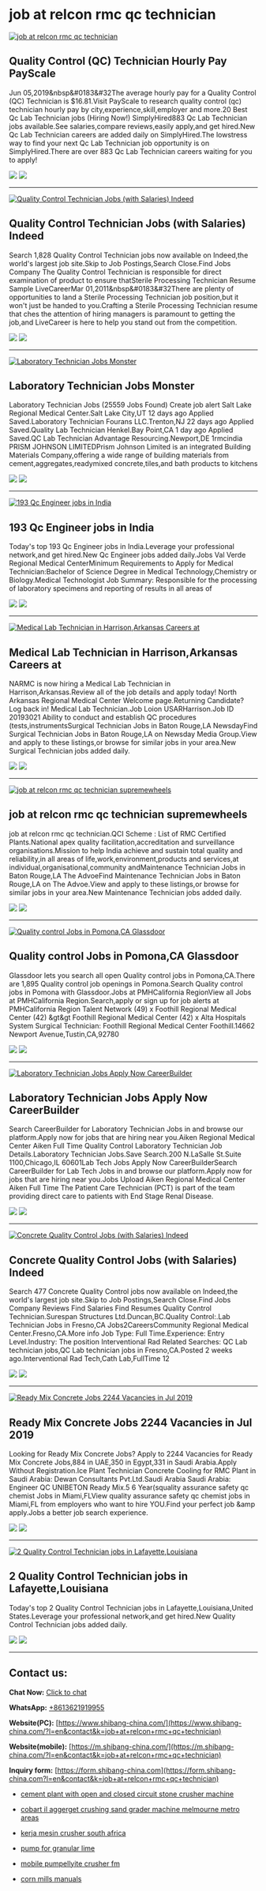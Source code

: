 # job at relcon rmc qc technician

<a href="https://swt.shibang-china.com/?l=en&img&k=job+at+relcon+rmc+qc+technician" target="_blank">![job at relcon rmc qc technician](http://static.shibang-china.com/all-800x300/740.jpg)</a>

## Quality Control (QC) Technician Hourly Pay PayScale
Jun 05,2019&nbsp&#0183&#32The average hourly pay for a Quality Control (QC) Technician is $16.81.Visit PayScale to research quality control (qc) technician hourly pay by city,experience,skill,employer and more.20 Best Qc Lab Technician jobs (Hiring Now!) SimplyHired883 Qc Lab Technician jobs available.See salaries,compare reviews,easily apply,and get hired.New Qc Lab Technician careers are added daily on SimplyHired.The lowstress way to find your next Qc Lab Technician job opportunity is on SimplyHired.There are over 883 Qc Lab Technician careers waiting for you to apply!


<a href="https://whatsapp.shibangsoft.com/WhatsApp.php" target="_blank" title="WhatsApp">![](http://static.shibang-china.com/icon/whatsapp.png)</a> <a href="https://swt.shibang-china.com/?l=en&icon&k=job+at+relcon+rmc+qc+technician" target="_blank">![](http://static.shibang-china.com/icon/chat-en.png)</a>

---

<a href="https://swt.shibang-china.com/?l=en&img&k=job+at+relcon+rmc+qc+technician" target="_blank">![Quality Control Technician Jobs (with Salaries) Indeed](http://static.shibang-china.com/all-800x300/1386.jpg)</a>

## Quality Control Technician Jobs (with Salaries) Indeed
Search 1,828 Quality Control Technician jobs now available on Indeed,the world's largest job site.Skip to Job Postings,Search Close.Find Jobs Company The Quality Control Technician is responsible for direct examination of product to ensure thatSterile Processing Technician Resume Sample LiveCareerMar 01,2011&nbsp&#0183&#32There are plenty of opportunities to land a Sterile Processing Technician job position,but it won't just be handed to you.Crafting a Sterile Processing Technician resume that ches the attention of hiring managers is paramount to getting the job,and LiveCareer is here to help you stand out from the competition.


<a href="https://whatsapp.shibangsoft.com/WhatsApp.php" target="_blank" title="WhatsApp">![](http://static.shibang-china.com/icon/whatsapp.png)</a> <a href="https://swt.shibang-china.com/?l=en&icon&k=job+at+relcon+rmc+qc+technician" target="_blank">![](http://static.shibang-china.com/icon/chat-en.png)</a>

---

<a href="https://swt.shibang-china.com/?l=en&img&k=job+at+relcon+rmc+qc+technician" target="_blank">![Laboratory Technician Jobs Monster](http://static.shibang-china.com/all-800x300/114.jpg)</a>

## Laboratory Technician Jobs Monster
Laboratory Technician Jobs (25559 Jobs Found) Create job alert Salt Lake Regional Medical Center.Salt Lake City,UT 12 days ago Applied Saved.Laboratory Technician Fourans LLC.Trenton,NJ 22 days ago Applied Saved.Quality Lab Technician Henkel.Bay Point,CA 1 day ago Applied Saved.QC Lab Technician Advantage Resourcing.Newport,DE 1rmcindia PRISM JOHNSON LIMITEDPrism Johnson Limited is an integrated Building Materials Company,offering a wide range of building materials from cement,aggregates,readymixed concrete,tiles,and bath products to kitchens


<a href="https://whatsapp.shibangsoft.com/WhatsApp.php" target="_blank" title="WhatsApp">![](http://static.shibang-china.com/icon/whatsapp.png)</a> <a href="https://swt.shibang-china.com/?l=en&icon&k=job+at+relcon+rmc+qc+technician" target="_blank">![](http://static.shibang-china.com/icon/chat-en.png)</a>

---

<a href="https://swt.shibang-china.com/?l=en&img&k=job+at+relcon+rmc+qc+technician" target="_blank">![193 Qc Engineer jobs in India](http://static.shibang-china.com/all-800x300/281.jpg)</a>

## 193 Qc Engineer jobs in India
Today's top 193 Qc Engineer jobs in India.Leverage your professional network,and get hired.New Qc Engineer jobs added daily.Jobs Val Verde Regional Medical CenterMinimum Requirements to Apply for Medical Technician:Bachelor of Science Degree in Medical Technology,Chemistry or Biology.Medical Technologist Job Summary: Responsible for the processing of laboratory specimens and reporting of results in all areas of


<a href="https://whatsapp.shibangsoft.com/WhatsApp.php" target="_blank" title="WhatsApp">![](http://static.shibang-china.com/icon/whatsapp.png)</a> <a href="https://swt.shibang-china.com/?l=en&icon&k=job+at+relcon+rmc+qc+technician" target="_blank">![](http://static.shibang-china.com/icon/chat-en.png)</a>

---

<a href="https://swt.shibang-china.com/?l=en&img&k=job+at+relcon+rmc+qc+technician" target="_blank">![Medical Lab Technician in Harrison,Arkansas Careers at](http://static.shibang-china.com/all-800x300/286.jpg)</a>

## Medical Lab Technician in Harrison,Arkansas Careers at
NARMC is now hiring a Medical Lab Technician in Harrison,Arkansas.Review all of the job details and apply today! North Arkansas Regional Medical Center Welcome page.Returning Candidate? Log back in! Medical Lab Technician.Job Loion USARHarrison.Job ID 20193021 Ability to conduct and establish QC procedures (tests,instrumentsSurgical Technician Jobs in Baton Rouge,LA NewsdayFind Surgical Technician Jobs in Baton Rouge,LA on Newsday Media Group.View and apply to these listings,or browse for similar jobs in your area.New Surgical Technician jobs added daily.


<a href="https://whatsapp.shibangsoft.com/WhatsApp.php" target="_blank" title="WhatsApp">![](http://static.shibang-china.com/icon/whatsapp.png)</a> <a href="https://swt.shibang-china.com/?l=en&icon&k=job+at+relcon+rmc+qc+technician" target="_blank">![](http://static.shibang-china.com/icon/chat-en.png)</a>

---

<a href="https://swt.shibang-china.com/?l=en&img&k=job+at+relcon+rmc+qc+technician" target="_blank">![job at relcon rmc qc technician supremewheels](http://static.shibang-china.com/all-800x300/637.jpg)</a>

## job at relcon rmc qc technician supremewheels
job at relcon rmc qc technician.QCI Scheme : List of RMC Certified Plants.National apex quality facilitation,accreditation and surveillance organisations.Mission to help India achieve and sustain total quality and reliability,in all areas of life,work,environment,products and services,at individual,organisational,community andMaintenance Technician Jobs in Baton Rouge,LA The AdvoeFind Maintenance Technician Jobs in Baton Rouge,LA on The Advoe.View and apply to these listings,or browse for similar jobs in your area.New Maintenance Technician jobs added daily.


<a href="https://whatsapp.shibangsoft.com/WhatsApp.php" target="_blank" title="WhatsApp">![](http://static.shibang-china.com/icon/whatsapp.png)</a> <a href="https://swt.shibang-china.com/?l=en&icon&k=job+at+relcon+rmc+qc+technician" target="_blank">![](http://static.shibang-china.com/icon/chat-en.png)</a>

---

<a href="https://swt.shibang-china.com/?l=en&img&k=job+at+relcon+rmc+qc+technician" target="_blank">![Quality control Jobs in Pomona,CA Glassdoor](http://static.shibang-china.com/all-800x300/342.jpg)</a>

## Quality control Jobs in Pomona,CA Glassdoor
Glassdoor lets you search all open Quality control jobs in Pomona,CA.There are 1,895 Quality control job openings in Pomona.Search Quality control jobs in Pomona with Glassdoor.Jobs at PMHCalifornia RegionView all Jobs at PMHCalifornia Region.Search,apply or sign up for job alerts at PMHCalifornia Region Talent Network (49) x Foothill Regional Medical Center (42) &gt&gt Foothill Regional Medical Center (42) x Alta Hospitals System Surgical Technician: Foothill Regional Medical Center Foothill.14662 Newport Avenue,Tustin,CA,92780


<a href="https://whatsapp.shibangsoft.com/WhatsApp.php" target="_blank" title="WhatsApp">![](http://static.shibang-china.com/icon/whatsapp.png)</a> <a href="https://swt.shibang-china.com/?l=en&icon&k=job+at+relcon+rmc+qc+technician" target="_blank">![](http://static.shibang-china.com/icon/chat-en.png)</a>

---

<a href="https://swt.shibang-china.com/?l=en&img&k=job+at+relcon+rmc+qc+technician" target="_blank">![Laboratory Technician Jobs Apply Now CareerBuilder](http://static.shibang-china.com/all-800x300/340.jpg)</a>

## Laboratory Technician Jobs Apply Now CareerBuilder
Search CareerBuilder for Laboratory Technician Jobs in and browse our platform.Apply now for jobs that are hiring near you.Aiken Regional Medical Center Aiken Full Time Quality Control Laboratory Technician Job Details.Laboratory Technician Jobs.Save Search.200 N.LaSalle St.Suite 1100,Chicago,IL 60601Lab Tech Jobs Apply Now CareerBuilderSearch CareerBuilder for Lab Tech Jobs in and browse our platform.Apply now for jobs that are hiring near you.Jobs Upload Aiken Regional Medical Center Aiken Full Time The Patient Care Technician (PCT) is part of the team providing direct care to patients with End Stage Renal Disease.


<a href="https://whatsapp.shibangsoft.com/WhatsApp.php" target="_blank" title="WhatsApp">![](http://static.shibang-china.com/icon/whatsapp.png)</a> <a href="https://swt.shibang-china.com/?l=en&icon&k=job+at+relcon+rmc+qc+technician" target="_blank">![](http://static.shibang-china.com/icon/chat-en.png)</a>

---

<a href="https://swt.shibang-china.com/?l=en&img&k=job+at+relcon+rmc+qc+technician" target="_blank">![Concrete Quality Control Jobs (with Salaries) Indeed](http://static.shibang-china.com/all-800x300/495.jpg)</a>

## Concrete Quality Control Jobs (with Salaries) Indeed
Search 477 Concrete Quality Control jobs now available on Indeed,the world's largest job site.Skip to Job Postings,Search Close.Find Jobs Company Reviews Find Salaries Find Resumes Quality Control Technician.Surespan Structures Ltd.Duncan,BC.Quality Control:.Lab Technician Jobs in Fresno,CA Jobs2CareersCommunity Regional Medical Center.Fresno,CA.More info Job Type: Full Time.Experience: Entry Level.Industry: The position Interventional Rad Related Searches: QC Lab technician jobs,QC Lab technician jobs in Fresno,CA.Posted 2 weeks ago.Interventional Rad Tech,Cath Lab,FullTime 12


<a href="https://whatsapp.shibangsoft.com/WhatsApp.php" target="_blank" title="WhatsApp">![](http://static.shibang-china.com/icon/whatsapp.png)</a> <a href="https://swt.shibang-china.com/?l=en&icon&k=job+at+relcon+rmc+qc+technician" target="_blank">![](http://static.shibang-china.com/icon/chat-en.png)</a>

---

<a href="https://swt.shibang-china.com/?l=en&img&k=job+at+relcon+rmc+qc+technician" target="_blank">![Ready Mix Concrete Jobs 2244 Vacancies in Jul 2019](http://static.shibang-china.com/all-800x300/1137.jpg)</a>

## Ready Mix Concrete Jobs 2244 Vacancies in Jul 2019
Looking for Ready Mix Concrete Jobs? Apply to 2244 Vacancies for Ready Mix Concrete Jobs,884 in UAE,350 in Egypt,331 in Saudi Arabia.Apply Without Registration.Ice Plant Technician Concrete Cooling for RMC Plant in Saudi Arabia: Dewan Consultants Pvt.Ltd.Saudi Arabia Saudi Arabia: Engineer QC UNIBETON Ready Mix.5 6 Year(squality assurance safety qc chemist Jobs in Miami,FLView quality assurance safety qc chemist jobs in Miami,FL from employers who want to hire YOU.Find your perfect job &amp apply.Jobs a better job search experience.


<a href="https://whatsapp.shibangsoft.com/WhatsApp.php" target="_blank" title="WhatsApp">![](http://static.shibang-china.com/icon/whatsapp.png)</a> <a href="https://swt.shibang-china.com/?l=en&icon&k=job+at+relcon+rmc+qc+technician" target="_blank">![](http://static.shibang-china.com/icon/chat-en.png)</a>

---

<a href="https://swt.shibang-china.com/?l=en&img&k=job+at+relcon+rmc+qc+technician" target="_blank">![2 Quality Control Technician jobs in Lafayette,Louisiana](http://static.shibang-china.com/all-800x300/1490.jpg)</a>

## 2 Quality Control Technician jobs in Lafayette,Louisiana
Today's top 2 Quality Control Technician jobs in Lafayette,Louisiana,United States.Leverage your professional network,and get hired.New Quality Control Technician jobs added daily.

<a href="https://whatsapp.shibangsoft.com/WhatsApp.php" target="_blank" title="WhatsApp">![](http://static.shibang-china.com/icon/whatsapp.png)</a> <a href="https://swt.shibang-china.com/?l=en&icon&k=job+at+relcon+rmc+qc+technician" target="_blank">![](http://static.shibang-china.com/icon/chat-en.png)</a>

---
## Contact us:

**Chat Now:** [Click to chat](https://swt.shibang-china.com?l=en&contact&k=job+at+relcon+rmc+qc+technician)

**WhatsApp:**  [+8613621919955](https://whatsapp.shibangsoft.com/WhatsApp.php)

**Website(PC):** [https://www.shibang-china.com/](https://www.shibang-china.com/?l=en&contact&k=job+at+relcon+rmc+qc+technician)

**Website(mobile):** [https://m.shibang-china.com/](https://m.shibang-china.com/?l=en&contact&k=job+at+relcon+rmc+qc+technician)

**Inquiry form:** [https://form.shibang-china.com](https://form.shibang-china.com?l=en&contact&k=job+at+relcon+rmc+qc+technician)

* [cement plant with open and closed circuit stone crusher machine](../116/cement%20plant%20with%20open%20and%20closed%20circuit%20stone%20crusher%20machine.md)

* [cobart il aggerget crushing sand grader machine melmourne metro areas](../116/cobart%20il%20aggerget%20crushing%20sand%20grader%20machine%20melmourne%20metro%20areas.md)

* [kerja mesin crusher south africa](../123/kerja%20mesin%20crusher%20south%20africa.md)

* [pump for granular lime](../111/pump%20for%20granular%20lime.md)

* [mobile pumpellyite crusher fm](../125/mobile%20pumpellyite%20crusher%20fm.md)

* [corn mills manuals](../119/corn%20mills%20manuals.md)
